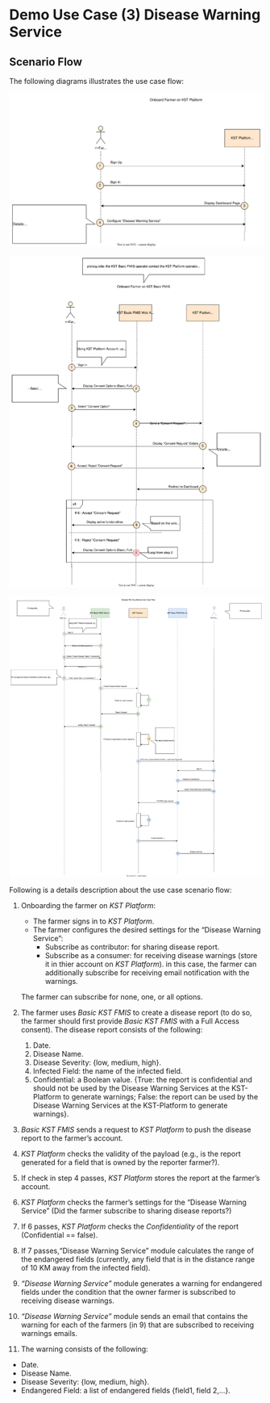 # Demo Use Case (3) Disease Warning Service

## Scenario Flow

The following diagrams illustrates the use case flow:

![Scenario Flow](<../SVG/Use Case 3 - Onboard Farmer on KST Platform.svg>)

![Scenario Flow](<../SVG/Use Case 3 - Onboard Farmer on KST Basic FMIS.svg>)

![Scenario Flow](<../SVG/Use Case 3 - Disease Warning Service Flow.svg>)

Following is a details description about the use case scenario flow:

1. Onboarding the farmer on  _KST Platform_:  

    - The farmer signs in to _KST Platform_.
    - The farmer configures the desired settings for the “Disease Warning Service”:
        - Subscribe as contributor: for sharing disease report.
        - Subscribe as a consumer: for receiving disease warnings (store it in thier account on  _KST Platform_). in this case, the farmer can additionally subscribe for receiving email notification with the warnings.

    The farmer can subscribe for none, one, or all options.

2. The farmer uses _Basic_ _KST FMIS_ to create a disease report (to do so, the farmer should first provide  _Basic KST FMIS_  with a  Full Access consent). The disease report consists of the following:
    1. Date.
    2. Disease Name.
    3. Disease Severity: {low, medium, high}.
    4. Infected Field: the name of the infected field.
    5. Confidential: a Boolean value. {True: the report is confidential and should not be used by the Disease Warning Services at the KST-Platform to generate warnings; False: the report can be used by the Disease Warning Services at the KST-Platform to generate warnings}.
3. _Basic KST FMIS_  sends a request to  _KST Platform_  to push the disease report to the farmer’s account.
4. _KST Platform_  checks the validity of the payload (e.g., is the report generated for a field that is owned by the reporter farmer?).
5. If check in step 4 passes,  _KST Platform_  stores the report at the farmer’s account.
6. _KST Platform_  checks the farmer’s settings for the “Disease Warning Service” (Did the farmer subscribe to sharing disease reports?)
7. If 6 passes,  _KST Platform_  checks the  _Confidentiality_ of the report (Confidential == false).
8. If 7 passes,“Disease Warning Service” module calculates the range of the endangered fields (currently, any field that is in the distance range of 10 KM away from the infected field).
9. _“Disease Warning Service”_  module generates a warning for endangered fields under the condition that the owner farmer is subscribed to receiving disease warnings.
10. _“Disease Warning Service”_  module sends an email that contains the warning for each of the farmers (in 9) that are subscribed to receiving warnings emails.
11. The warning consists of the following:

- Date.
- Disease Name.
- Disease Severity: {low, medium, high}.
- Endangered Field: a list of endangered fields {field1, field 2,…}.

